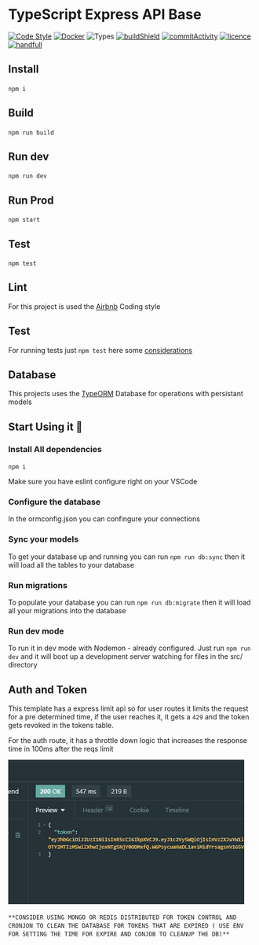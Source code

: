 # TypeScript Express API Base
[![Code Style](https://badgen.net/badge/code%20style/airbnb/ff5a5f?icon=airbnb)](https://github.com/airbnb/javascript)
[![Docker](https://badgen.net/badge/icon/docker?icon=docker&label)](https://www.docker.com/)
![Types](https://badgen.net/badge/icon/typescript?icon=typescript&label)
[![buildShield](https://img.shields.io/github/workflow/status/breno12321/type-express-typeorm/Node.js%20CI)](https://github.com/breno12321/type-express-typeorm)
[![commitActivity](https://badgen.net/github/last-commit/breno12321/type-express-typeorm)](https://github.com/breno12321/type-express-typeorm)
[![licence](https://img.shields.io/github/license/breno12321/type-express-typeorm)](https://github.com/breno12321/type-express-typeorm)
[![handfull](https://badgen.net/badge/PartOf/Handful-generator/pink?icon=npm)](https://www.npmjs.com/package/handful-generator)
## Install
`npm i`

## Build

`npm run build`

## Run dev

`npm run dev`

## Run Prod

`npm start`

## Test

`npm test`

## Lint

For this project is used the [Airbnb](https://github.com/airbnb/javascript) Coding style

## Test

For running tests just `npm test` here some [considerations](https://dev.to/nedsoft/testing-nodejs-express-api-with-jest-and-supertest-1km6)

## Database

This projects uses the [TypeORM](https://typeorm.io/#/) Database for operations with persistant models


## Start Using it 🙌

### Install All dependencies

`npm i`

Make sure you have eslint configure right on your VSCode

### Configure the database

In the ormconfig.json you can confingure your connections

### Sync your models

To get your database up and running you can run `npm run db:sync` then it will load all the tables to your database

### Run migrations

To populate your database you can run `npm run db:migrate` then it will load all your migrations into the database

### Run dev mode

To run it in dev mode with Nodemon - already configured. Just run `npm run dev` and it will boot up a development server watching for files in the src/ directory

## Auth and Token

This template has a express limit api so for user routes it limits the request for a pre determined time, if the user reaches it, it gets a `429` and the token gets revoked in the tokens table.



For the auth route, it has a throttle down logic that increases the response time in 100ms after the reqs limit 

![reqThrottle](./assets/r8IDZf3ELH.gif)


`**CONSIDER USING MONGO OR REDIS DISTRIBUTED FOR TOKEN CONTROL AND CRONJON TO CLEAN THE DATABASE FOR TOKENS THAT ARE EXPIRED ( USE ENV FOR SETTING THE TIME FOR EXPIRE AND CONJOB TO CLEANUP THE DB)**`


